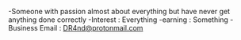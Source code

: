 -Someone with passion almost about everything but have never get anything done correctly
-Interest : Everything
-earning : Something
-Business Email : DR4nd@protonmail.com

